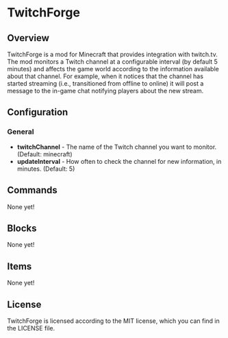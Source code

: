 # TwitchForge

## Overview

TwitchForge is a mod for Minecraft that provides integration with twitch.tv.
The mod monitors a Twitch channel at a configurable interval (by default 5
minutes) and affects the game world according to the information available
about that channel. For example, when it notices that the channel has started
streaming (i.e., transitioned from offline to online) it will post a message
to the in-game chat notifying players about the new stream.

## Configuration

### General

* **twitchChannel** - The name of the Twitch channel you want to monitor. (Default: minecraft)
* **updateInterval** - How often to check the channel for new information, in minutes. (Default: 5)

## Commands

None yet!

## Blocks

None yet!

## Items

None yet!

## License

TwitchForge is licensed according to the MIT license, which you can find in
the LICENSE file.
